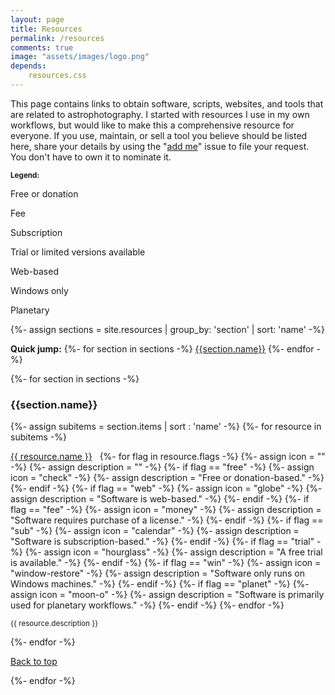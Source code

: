 ```yaml
---
layout: page
title: Resources
permalink: /resources
comments: true
image: "assets/images/logo.png"
depends:
    resources.css
---
```

<p>This page contains links to obtain software, scripts, websites, and tools that are related to astrophotography. I started with resources I use in my own workflows, but would like to make this a comprehensive resource for everyone. If you use, maintain, or sell a tool you believe should be listed here, share your details by using the "<a href="https://github.com/DeepSkyWorkflows/deepskyworkflows.github.io/issues/new/choose" target="_blank" title="Add a request">add me</a>" issue to file your request. You don't have to own it to nominate it.</p>

<div class="legend">
    <small><strong>Legend:</strong></small>
    <p><strong><i class="fa fa-check"></i></strong> Free or donation</p>
    <p><strong><i class="fa fa-money"></i></strong> Fee</p>
    <p><strong><i class="fa fa-calendar"></i></strong> Subscription</p>
    <p><strong><i class="fa fa-hourglass"></i></strong> Trial or limited versions available</p>
    <p><strong><i class="fa fa-globe"></i></strong> Web-based</p>
    <p><strong><i class="fa fa-window-restore"></i> </strong>Windows only</p>
    <p><strong><i class="fa fa-moon-o"></i></strong> Planetary</p>
</div>

{%- assign sections = site.resources | group_by: 'section' | sort: 'name' -%}
<p class="quickjump">
    <strong>Quick jump:</strong>
    {%- for section in sections -%}
    <a href="#{{section.name}}">{{section.name}}</a>
    {%- endfor -%}
</p>
<div id="resources" class="resources">
    {%- for section in sections -%}
    <div class="resource">
        <h3>{{section.name}}</h3>
        <a name="{{section.name}}"></a>
        <div class="resource-body">
        {%- assign subitems = section.items | sort : 'name' -%} 
        {%- for resource in subitems -%}
            <p>
                <a target="_blank" href="{{ resource.site }}">{{ resource.name }}</a>
                <span>&nbsp;</span>                
                {%- for flag in resource.flags -%}
                    {%- assign icon = "" -%}
                    {%- assign description = "" -%}
                    {%- if flag == "free" -%}
                        {%- assign icon = "check" -%}
                        {%- assign description = "Free or donation-based." -%}
                    {%- endif -%}
                    {%- if flag == "web" -%}
                        {%- assign icon = "globe" -%}
                        {%- assign description = "Software is web-based." -%}
                    {%- endif -%}
                    {%- if flag == "fee" -%}
                        {%- assign icon = "money" -%}
                        {%- assign description = "Software requires purchase of a license." -%}
                    {%- endif -%}
                    {%- if flag == "sub" -%}
                        {%- assign icon = "calendar" -%}
                        {%- assign description = "Software is subscription-based." -%}
                    {%- endif -%}
                    {%- if flag == "trial" -%}
                        {%- assign icon = "hourglass" -%}
                        {%- assign description = "A free trial is available." -%}
                    {%- endif -%}
                    {%- if flag == "win" -%}
                        {%- assign icon = "window-restore" -%}
                        {%- assign description = "Software only runs on Windows machines." -%}
                    {%- endif -%}
                    {%- if flag == "planet" -%}
                        {%- assign icon = "moon-o" -%}
                        {%- assign description = "Software is primarily used for planetary workflows." -%}
                    {%- endif -%}
                    <span><i class="fa fa-{{ icon }}" title="{{ description }}" alt="{{ description }}"></i></span>
                {%- endfor -%}
            </p>
            <p><small>{{ resource.description }}</small></p>
        {%- endfor -%}   
        <p><a href="#dsw-top"><i class="fa fa-arrow-up"></i> Back to top</a></p>      
        </div>
    </div>
    {%- endfor -%}
</div>